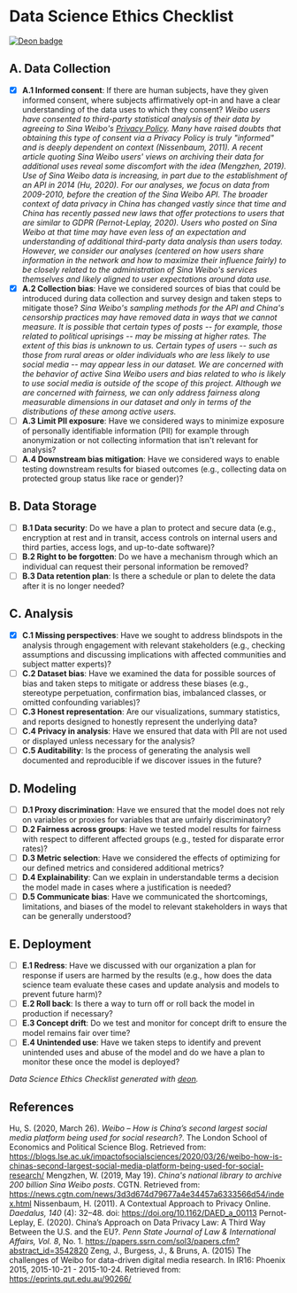 # Data Science Ethics Checklist

[![Deon badge](https://img.shields.io/badge/ethics%20checklist-deon-brightgreen.svg?style=popout-square)](http://deon.drivendata.org/)

## A. Data Collection
 - [X] **A.1 Informed consent**: If there are human subjects, have they given informed consent, where subjects affirmatively opt-in and have a clear understanding of the data uses to which they consent?
       *Weibo users have consented to third-party statistical analysis of their data by agreeing to Sina Weibo's [Privacy Policy](https://weibo.com/signup/v5/privacy). Many have raised doubts that obtaining this type of consent via a Privacy Policy is truly "informed" and is deeply dependent on context (Nissenbaum, 2011). A recent article quoting Sina Weibo users' views on archiving their data for additional uses reveal some discomfort with the idea (Mengzhen, 2019). Use of Sina Weibo data is increasing, in part due to the establishment of an API in 2014 (Hu, 2020). For our analyses, we focus on data from 2009-2010, before the creation of the Sina Weibo API. The broader context of data privacy in China has changed vastly since that time and China has recently passed new laws that offer protections to users that are similar to GDPR (Pernot-Leplay, 2020). Users who posted on Sina Weibo at that time may have even less of an expectation and understanding of additional third-party data analysis than users today. However, we consider our analyses (centered on how users share information in the network and how to maximize their influence fairly) to be closely related to the administration of Sina Weibo's services themselves and likely aligned to user expectations around data use.*
 - [X] **A.2 Collection bias**: Have we considered sources of bias that could be introduced during data collection and survey design and taken steps to mitigate those?
  *Sina Weibo's sampling methods for the API and China's censorship practices may have removed data in ways that we cannot measure. It is possible that certain types of posts -- for example, those related to political uprisings -- may be missing at higher rates. The extent of this bias is unknown to us. Certain types of users -- such as those from rural areas or older individuals who are less likely to use social media -- may appear less in our dataset. We are concerned with the behavior of active Sina Weibo users and bias related to who is likely to use social media is outside of the scope of this project. Although we are concerned with fairness, we can only address fairness along measurable dimensions in our dataset and only in terms of the distributions of these among active users.*
 - [ ] **A.3 Limit PII exposure**: Have we considered ways to minimize exposure of personally identifiable information (PII) for example through anonymization or not collecting information that isn't relevant for analysis?
 - [ ] **A.4 Downstream bias mitigation**: Have we considered ways to enable testing downstream results for biased outcomes (e.g., collecting data on protected group status like race or gender)?

## B. Data Storage
 - [ ] **B.1 Data security**: Do we have a plan to protect and secure data (e.g., encryption at rest and in transit, access controls on internal users and third parties, access logs, and up-to-date software)?
 - [ ] **B.2 Right to be forgotten**: Do we have a mechanism through which an individual can request their personal information be removed?
 - [ ] **B.3 Data retention plan**: Is there a schedule or plan to delete the data after it is no longer needed?

## C. Analysis
 - [x] **C.1 Missing perspectives**: Have we sought to address blindspots in the analysis through engagement with relevant stakeholders (e.g., checking assumptions and discussing implications with affected communities and subject matter experts)?
 - [ ] **C.2 Dataset bias**: Have we examined the data for possible sources of bias and taken steps to mitigate or address these biases (e.g., stereotype perpetuation, confirmation bias, imbalanced classes, or omitted confounding variables)?
 - [ ] **C.3 Honest representation**: Are our visualizations, summary statistics, and reports designed to honestly represent the underlying data?
 - [ ] **C.4 Privacy in analysis**: Have we ensured that data with PII are not used or displayed unless necessary for the analysis?
 - [ ] **C.5 Auditability**: Is the process of generating the analysis well documented and reproducible if we discover issues in the future?

## D. Modeling
 - [ ] **D.1 Proxy discrimination**: Have we ensured that the model does not rely on variables or proxies for variables that are unfairly discriminatory?
 - [ ] **D.2 Fairness across groups**: Have we tested model results for fairness with respect to different affected groups (e.g., tested for disparate error rates)?
 - [ ] **D.3 Metric selection**: Have we considered the effects of optimizing for our defined metrics and considered additional metrics?
 - [ ] **D.4 Explainability**: Can we explain in understandable terms a decision the model made in cases where a justification is needed?
 - [ ] **D.5 Communicate bias**: Have we communicated the shortcomings, limitations, and biases of the model to relevant stakeholders in ways that can be generally understood?

## E. Deployment
 - [ ] **E.1 Redress**: Have we discussed with our organization a plan for response if users are harmed by the results (e.g., how does the data science team evaluate these cases and update analysis and models to prevent future harm)?
 - [ ] **E.2 Roll back**: Is there a way to turn off or roll back the model in production if necessary?
 - [ ] **E.3 Concept drift**: Do we test and monitor for concept drift to ensure the model remains fair over time?
 - [ ] **E.4 Unintended use**: Have we taken steps to identify and prevent unintended uses and abuse of the model and do we have a plan to monitor these once the model is deployed?

*Data Science Ethics Checklist generated with [deon](http://deon.drivendata.org).*

## References
Hu, S. (2020, March 26). *Weibo – How is China’s second largest social media platform being used for social research?*. The London School of Economics and Political Science Blog. Retrieved from: https://blogs.lse.ac.uk/impactofsocialsciences/2020/03/26/weibo-how-is-chinas-second-largest-social-media-platform-being-used-for-social-research/ 
Mengzhen, W. (2019, May 19). *China's national library to archive 200 billion Sina Weibo posts*. CGTN. Retrieved from: https://news.cgtn.com/news/3d3d674d79677a4e34457a6333566d54/index.html 
Nissenbaum, H. (2011). A Contextual Approach to Privacy Online. *Daedalus, 140* (4): 32–48. doi: https://doi.org/10.1162/DAED_a_00113
Pernot-Leplay, E. (2020). China’s Approach on Data Privacy Law: A Third Way Between the U.S. and the EU?. *Penn State Journal of Law & International Affairs, Vol. 8*, No. 1. https://papers.ssrn.com/sol3/papers.cfm?abstract_id=3542820
Zeng, J., Burgess, J., & Bruns, A. (2015) The challenges of Weibo for data-driven digital media research. In IR16: Phoenix 2015, 2015-10-21 - 2015-10-24. Retrieved from: https://eprints.qut.edu.au/90266/ 
